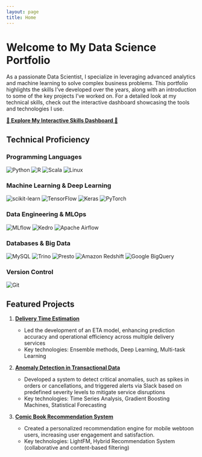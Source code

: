 ```yaml
---
layout: page
title: Home
---
```


# Welcome to My Data Science Portfolio

As a passionate Data Scientist, I specialize in leveraging advanced analytics and machine learning to solve complex business problems. This portfolio highlights the skills I’ve developed over the years, along with an introduction to some of the key projects I’ve worked on. For a detailed look at my technical skills, check out the interactive dashboard showcasing the tools and technologies I use.

**[🚀 Explore My Interactive Skills Dashboard 🚀](https://dkim-skills.streamlit.app)**

## Technical Proficiency

### Programming Languages
![Python](https://img.shields.io/badge/python-3776AB?style=for-the-badge&logo=python&logoColor=white)
![R](https://img.shields.io/badge/r-276DC3?style=for-the-badge&logo=r&logoColor=white)
![Scala](https://img.shields.io/badge/scala-DC322F?style=for-the-badge&logo=scala&logoColor=white)
![Linux](https://img.shields.io/badge/linux-FCC624?style=for-the-badge&logo=linux&logoColor=white)

### Machine Learning & Deep Learning
![scikit-learn](https://img.shields.io/badge/-sklearn-F7931E?style=for-the-badge&logo=scikit-learn&logoColor=white)
![TensorFlow](https://img.shields.io/badge/-Tensorflow-FF6F00?style=for-the-badge&logo=Tensorflow&logoColor=white)
![Keras](https://img.shields.io/badge/-keras-D00000?style=for-the-badge&logo=keras&logoColor=white)
![PyTorch](https://img.shields.io/badge/-pytorch-EE4C2C?style=for-the-badge&logo=pytorch&logoColor=white)

### Data Engineering & MLOps
![MLflow](https://img.shields.io/badge/-mlflow-0194E2?style=for-the-badge&logo=mlflow&logoColor=white)
![Kedro](https://img.shields.io/badge/-kedro-FFC900?style=for-the-badge&logo=kedro&logoColor=white)
![Apache Airflow](https://img.shields.io/badge/Apache%20Airflow-017CEE?style=for-the-badge&logo=Apache%20Airflow&logoColor=white)

### Databases & Big Data
![MySQL](https://img.shields.io/badge/-Mysql-4479A1?style=for-the-badge&logo=MySQL&logoColor=white)
![Trino](https://img.shields.io/badge/-trino-DD00A1?style=for-the-badge&logo=trino&logoColor=white)
![Presto](https://img.shields.io/badge/-presto-5890FF?style=for-the-badge&logo=presto&logoColor=white)
![Amazon Redshift](https://img.shields.io/badge/-redshift-8C4FFF?style=for-the-badge&logo=amazon-redshift&logoColor=white)
![Google BigQuery](https://img.shields.io/badge/-bigquery-669DF6?style=for-the-badge&logo=google-bigquery&logoColor=white)

### Version Control
![Git](https://img.shields.io/badge/-GIT-654FF0?style=for-the-badge&logo=Github&logoColor=white)

## Featured Projects

1. **[Delivery Time Estimation](./works/delivery-time-estimation.md)**
   - Led the development of an ETA model, enhancing prediction accuracy and operational efficiency across multiple delivery services
   - Key technologies: Ensemble methods, Deep Learning, Multi-task Learning

2. **[Anomaly Detection in Transactional Data](./works/anomaly-detection.md)**
   - Developed a system to detect critical anomalies, such as spikes in orders or cancellations, and triggered alerts via Slack based on predefined severity levels to mitigate service disruptions
   - Key technologies: Time Series Analysis, Gradient Boosting Machines, Statistical Forecasting

3. **[Comic Book Recommendation System](./works/comic-recommendation-system.md)**
   - Created a personalized recommendation engine for mobile webtoon users, increasing user engagement and satisfaction.
   - Key technologies: LightFM, Hybrid Recommendation System (collaborative and content-based filtering)